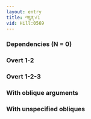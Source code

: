 ```yaml
---
layout: entry
title: འཇུན་√1
vid: Hill:0569
---
```

### Dependencies (N = 0)


### Overt 1-2


### Overt 1-2-3


### With oblique arguments


### With unspecified obliques

